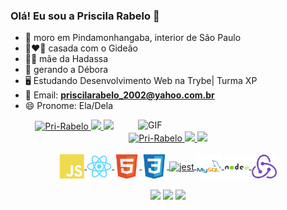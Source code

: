 ### Olá! Eu sou a Priscila Rabelo 👋

- 🏡 moro em Pindamonhangaba, interior de São Paulo
- 👩‍❤️‍👨 casada com o Gideão 
- 👩‍👧 mãe da Hadassa
- 🤰 gerando a Débora
- 🖥️ Estudando Desenvolvimento Web na Trybe| Turma XP
- 📧 Email: **priscilarabelo_2002@yahoo.com.br**
- 😄 Pronome: Ela/Dela


<img align="right" alt="GIF" src="https://media2.giphy.com/media/oy83DwqHRcR1jJczV3/giphy.gif?cid=ecf05e47929ni0onsq8hbdd14uukpcay9uyux6mh8sfn7h3x&rid=giphy.gif&ct=g" width="300px" />

 <!-- light mode -->
  <div align=center>
    <a href="https://github.com/Pri-Rabelo#gh-light-mode-only" title="Pri-Rabelo profile">
      <img width=396 src="https://github-readme-streak-stats.herokuapp.com/?user=Pri-Rabelo&theme=buefy&border=61dafb&hide_border=true#gh-light-mode-only" alt="Pri-Rabelo" />
      <img width=396 src="https://github-readme-stats.vercel.app/api?username=Pri-Rabelo&show_icons=true&theme=buefy&border_color=61dafb&hide_border=true#gh-light-mode-only" />
      <img width=325 src="https://github-readme-stats.vercel.app/api/top-langs/?username=Pri-Rabelo&hide=c%23,powershell,Mathematica,Ruby,Objective-C,Objective-C%2b%2b,Cuda&langs_count=8&layout=compact&border_color=61dafb&hide_border=true#gh-light-mode-only" />
    </a>
  </div>
  <!-- dark mode -->
  <div align=center>
    <a href="https://github.com/Pri-Rabelo#gh-dark-mode-only" title="Pri-Rabelo profile">
      <img width=396 src="https://github-readme-streak-stats.herokuapp.com/?user=Pri-Rabelo&theme=nightowl&border=61dafb&hide_border=true#gh-dark-mode-only" alt="Pri-Rabelo" />
      <img width=396 src="https://github-readme-stats.vercel.app/api?username=Pri-Rabelo&show_icons=true&theme=nightowl&border_color=61dafb&hide_border=true#gh-dark-mode-only" />
      <img width=325 src="https://github-readme-stats.vercel.app/api/top-langs/?username=Pri-Rabelo&hide=c%23,powershell,Mathematica,Ruby,Objective-C,Objective-C%2b%2b,Cuda&title_color=61dafb&text_color=ffffff&icon_color=61dafb&bg_color=20232a&langs_count=8&layout=compact&border_color=61dafb&hide_border=true#gh-dark-mode-only" />
    </a>
  </div>

<div align="center">
  <a href="https://github.com/Pri-Rabelo">
  
<div style="display: inline_block"><br>
  <img align="center" alt="Js" height="40" width="40" src="https://raw.githubusercontent.com/devicons/devicon/master/icons/javascript/javascript-plain.svg">
  <img align="center" alt="React" height="40" width="40" src="https://raw.githubusercontent.com/devicons/devicon/master/icons/react/react-original.svg">
  <img align="center" alt="HTML" height="40" width="40" src="https://raw.githubusercontent.com/devicons/devicon/master/icons/html5/html5-original.svg">
  <img align="center" alt="CSS" height="40" width="40" src="https://raw.githubusercontent.com/devicons/devicon/master/icons/css3/css3-original.svg">
   <img align="center" src="https://www.learnstorybook.com/intro-to-storybook/logo-jest.png" alt="jest" width="40" height="40" />
    <img align="center" src="https://raw.githubusercontent.com/devicons/devicon/master/icons/mysql/mysql-original-wordmark.svg" alt="mysql" width="40" height="40"/>
   <img align="center" src="https://raw.githubusercontent.com/devicons/devicon/master/icons/nodejs/nodejs-original-wordmark.svg" alt="nodejs" width="40" height="40"/> 
    <img align="center" src="https://raw.githubusercontent.com/devicons/devicon/master/icons/redux/redux-original.svg" alt="redux" width="40" height="40"/> 
</div>
  <br />
  <div> 
    <a href="https://www.instagram.com/prisourabelo" target="_blank"><img src="https://img.shields.io/badge/-Instagram-%23E4405F?style=for-the-badge&logo=instagram&logoColor=white" target="_blank"></a>
   <a href="https://discord.gg/" target="_blank"><img src="https://img.shields.io/badge/Discord-7289DA?style=for-the-badge&logo=discord&logoColor=white" target="_blank"></a> 
    <a href="https://www.linkedin.com/in/priscilarabelo/" target="_blank"><img src="https://img.shields.io/badge/-LinkedIn-%230077B5?style=for-the-badge&logo=linkedin&logoColor=white" target="_blank"></a> 
</div>
 

